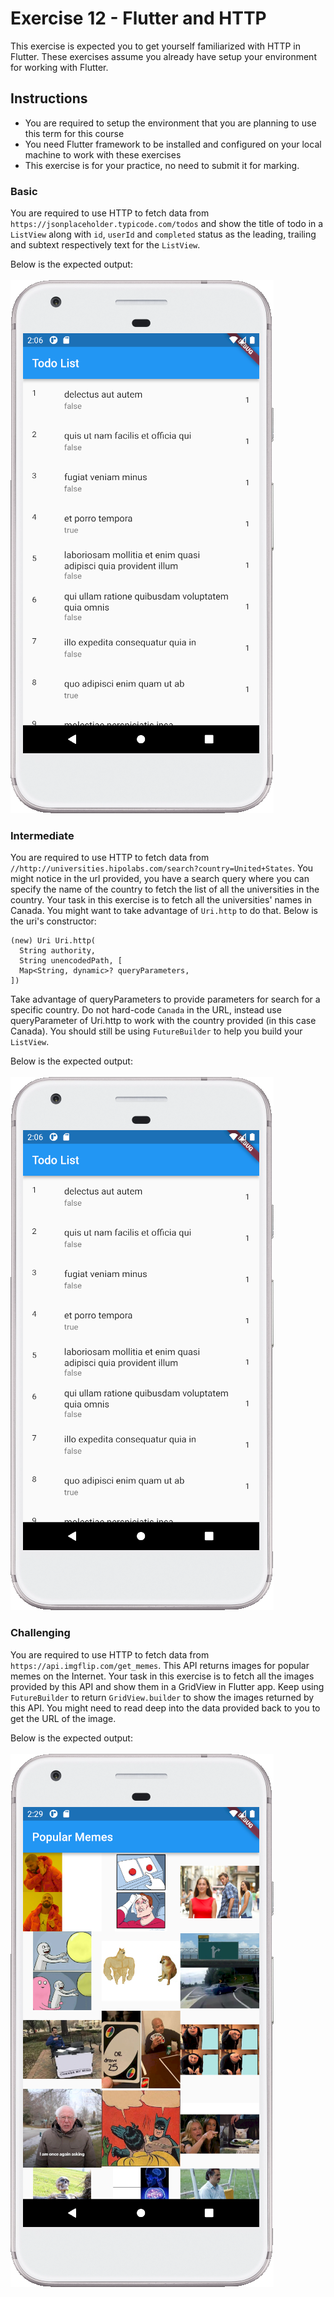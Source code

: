 # Exercise 12 - Flutter and HTTP
This exercise is expected you to get yourself familiarized with HTTP in Flutter. These exercises assume you already have setup your environment for working with Flutter.

## Instructions
* You are required to setup the environment that you are planning to use this term for this course
* You need Flutter framework to be installed and configured on your local machine to work with these exercises
* This exercise is for your practice, no need to submit it for marking.

### Basic
You are required to use HTTP to fetch data from `https://jsonplaceholder.typicode.com/todos` and show the title of todo in a `ListView` along with `id`, `userId` and `completed` status as the leading, trailing and subtext respectively text for the `ListView`. 

Below is the expected output: <br />     
![Intermediate](./images/Mobile_Device_Http_Basic.png) &nbsp; &nbsp; &nbsp;  <br />


### Intermediate
You are required to use HTTP to fetch data from `//http://universities.hipolabs.com/search?country=United+States`. You might notice in the url provided, you have a search query where you can specify the name of the country to fetch the list of all the universities in the country. Your task in this exercise is to fetch all the universities' names in Canada. You might want to take advantage of `Uri.http` to do that. Below is the uri's constructor:

```
(new) Uri Uri.http(
  String authority,
  String unencodedPath, [
  Map<String, dynamic>? queryParameters,
])
```

Take advantage of queryParameters to provide parameters for search for a specific country. Do not hard-code `Canada` in the URL, instead use queryParameter of Uri.http to work with the country provided (in this case Canada). You should still be using `FutureBuilder` to help you build your `ListView`.

Below is the expected output: <br />     
![Intermediate](https://github.com/csci-4100u/Exercises/blob/a4f4e491dcff89c4e34dd0e2b97b42ed0c14c2ce/Exercise%2012/images/Mobile_Device_Http_Basic.PNG) &nbsp; &nbsp; &nbsp;  <br />


### Challenging
You are required to use HTTP to fetch data from `https://api.imgflip.com/get_memes`. This API returns images for popular memes on the Internet. Your task in this exercise is to fetch all the images provided by this API and show them in a GridView in Flutter app. Keep using `FutureBuilder` to return `GridView.builder` to show the images returned by this API. You might need to read deep into the data provided back to you to get the URL of the image.

Below is the expected output: <br />     
![Intermediate](./images/Mobile_Device_Http_Challenging.png) &nbsp; &nbsp; &nbsp;  <br />

